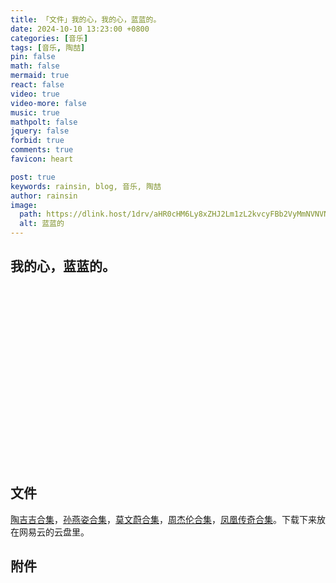 ```yaml
---
title: 「文件」我的心，我的心，蓝蓝的。
date: 2024-10-10 13:23:00 +0800
categories: [音乐]
tags: [音乐, 陶喆]
pin: false
math: false
mermaid: true
react: false
video: true
video-more: false
music: true
mathpolt: false
jquery: false
forbid: true
comments: true
favicon: heart

post: true
keywords: rainsin, blog, 音乐, 陶喆
author: rainsin
image:
  path: https://dlink.host/1drv/aHR0cHM6Ly8xZHJ2Lm1zL2kvcyFBb2VyMmNVNVNsT0ZpWUVVU3ZFdndYMkRiM2VfRmc_ZT1EVzgwVVk.jpg
  alt: 蓝蓝的
---
```


## 我的心，蓝蓝的。

<div id="blue" style="width: 100%;aspect-ratio: 1920 / 1080;margin:20px 0;"></div>

<script>
window.load_event = {
    ...window.load_event,
    player_video: () => {

      new Artplayer({
        container: '#blue',
        url: 'https://file.rainsin.cn/d/blog/music/%E6%B2%99%E6%BB%A9.mov',
        theme: "#1677b3",
          autoMini: true,
          flip: true,
          playbackRate: true,
          screenshot: true,
          hotkey: true,
          pip: true,
          mutex: true,
          fullscreen: true,
          fullscreenWeb: true,
          miniProgressBar: true,
          playsInline: true,
          setting: true,
          autoOrientation: true,
      });

      const ap = new APlayer({
    container: document.getElementById('player'),
    mini: false,
    autoplay: false,
    theme: '#FADFA3',
    loop: 'all',
    order: 'random',
    preload: 'auto',
    volume: 0.7,
    mutex: true,
    listFolded: false,
    listMaxHeight: '90px',
    lrcType: 3,
    audio: [
  {
    name: '云宫迅音',
    artist: '许镜清',
    url: 'https://file.rainsin.cn/d/blog/music/1986%20-《西游记-电视剧配乐原声》[disc1]/1-%20云宫迅音-电视剧《西游记》片头曲%20–%20许镜清.flac\r'
  },
  {
    name: '大圣歌',
    artist: '胡寅寅',
    url: 'https://file.rainsin.cn/d/blog/music/1986%20-《西游记-电视剧配乐原声》[disc1]/2-%20大圣歌-《西游记》电视剧插曲%20–%20胡寅寅.flac\r'
  },
  {
    name: '五百年沧海桑田',
    artist: '郁钧剑',
    url: 'https://file.rainsin.cn/d/blog/music/1986%20-《西游记-电视剧配乐原声》[disc1]/3-%20五百年沧海桑田-《西游记》电视剧插曲%20–%20郁钧剑.mp3\r'
  },
  {
    name: '走啊走',
    artist: '周立夫',
    url: 'https://file.rainsin.cn/d/blog/music/1986%20-《西游记-电视剧配乐原声》[disc1]/4-%20走啊走-《西游记》电视剧插曲%20-%20周立夫.mp3\r'
  },
  {
    name: '敢问路在何方',
    artist: '蒋大为',
    url: 'https://file.rainsin.cn/d/blog/music/1986%20-《西游记-电视剧配乐原声》[disc1]/5-%20敢问路在何方-《西游记》电视剧插曲%20–%20蒋大为.flac\r'
  },
  {
    name: '吹不散这点点愁',
    artist: '郁钧剑',
    url: 'https://file.rainsin.cn/d/blog/music/1986%20-《西游记-电视剧配乐原声》[disc1]/6-%20吹不散这点点愁-《西游记》电视剧插曲%20–%20郁钧剑.mp3\r'
  },
  {
    name: '女儿情',
    artist: '吴静',
    url: 'https://file.rainsin.cn/d/blog/music/1986%20-《西游记-电视剧配乐原声》[disc1]/7-%20女儿情-《西游记》电视剧插曲%20-%20吴静.mp3\r'
  },
  {
    name: '别亦难',
    artist: '吴静',
    url: 'https://file.rainsin.cn/d/blog/music/1986%20-《西游记-电视剧配乐原声》[disc1]/8-%20别亦难-电视剧《西游记》插曲%20–%20吴静.flac\r'
  },
  {
    name: '迟重瑞',
    artist: '许镜清',
    url: 'https://file.rainsin.cn/d/blog/music/1986%20-《西游记-电视剧配乐原声》[disc1]/9-%20晴空月儿明-《西游记》电视剧插曲%20–%20迟重瑞.flac\r'
  },
  {
    name: '何必西天万里遥',
    artist: '吴静',
    url: 'https://file.rainsin.cn/d/blog/music/1986%20-《西游记-电视剧配乐原声》[disc1]/10-%20何必西天万里遥-《西游记》电视剧插曲%20–%20吴静.flac\r'
  },
  {
    name: '天竺少女',
    artist: '李玲玉',
    url: 'https://file.rainsin.cn/d/blog/music/1986%20-《西游记-电视剧配乐原声》[disc1]/11-%20天竺少女-《西游记》电视剧插曲%20–%20李玲玉.flac\r'
  },
  {
    name: '青青菩提树',
    artist: '李静娴',
    url: 'https://file.rainsin.cn/d/blog/music/1986%20-《西游记-电视剧配乐原声》[disc1]/12-%20青青菩提树-《西游记》电视剧插曲%20–%20李静娴.flac\r'
  },
  {
    name: '无底船歌',
    artist: '叶矛',
    url: 'https://file.rainsin.cn/d/blog/music/1986%20-《西游记-电视剧配乐原声》[disc1]/13-%20无底船歌-《西游记》电视剧插曲%20–%20叶矛.mp3\r'
  },
  {
    name: '取经归来',
    artist: '蒋大为',
    url: 'https://file.rainsin.cn/d/blog/music/1986%20-《西游记-电视剧配乐原声》[disc1]/14-%20取经归来-《西游记》电视剧插曲%20–%20蒋大为.flac\r'
  },
  {
    name: '快乐的花果山',
    artist: '许镜清',
    url: 'https://file.rainsin.cn/d/blog/music/1986%20-《西游记-电视剧配乐原声》[disc1]/15-%20快乐的花果山-《西游记》%20电视剧配乐%20–%20许镜清.mp3\r'
  },
  {
    name: '初称美猴王',
    artist: '许镜清',
    url: 'https://file.rainsin.cn/d/blog/music/1986%20-《西游记-电视剧配乐原声》[disc2]/01-%20初称美猴王-《西游记》电视剧配乐%20–%20许镜清.flac\r'
  },
  {
    name: '三星洞学艺',
    artist: '许镜清',
    url: 'https://file.rainsin.cn/d/blog/music/1986%20-《西游记-电视剧配乐原声》[disc2]/02-%20三星洞学艺-《西游记》电视剧配乐%20–%20许镜清.flac\r'
  },
  {
    name: '招安上天庭',
    artist: '许镜清',
    url: 'https://file.rainsin.cn/d/blog/music/1986%20-《西游记-电视剧配乐原声》[disc2]/03-%20招安上天庭-《西游记》电视剧配乐%20–%20许镜清.mp3\r'
  },
  {
    name: '金殿戏巨灵',
    artist: '许镜清',
    url: 'https://file.rainsin.cn/d/blog/music/1986%20-《西游记-电视剧配乐原声》[disc2]/04-%20金殿戏巨灵-《西游记》电视剧配乐%20–%20许镜清.flac\r'
  },
  {
    name: '上任弼马温',
    artist: '许镜清',
    url: 'https://file.rainsin.cn/d/blog/music/1986%20-《西游记-电视剧配乐原声》[disc2]/05-%20上任弼马温-《西游记》电视剧配乐%20–%20许镜清.flac\r'
  },
  {
    name: '大圣游天宫',
    artist: '许镜清',
    url: 'https://file.rainsin.cn/d/blog/music/1986%20-《西游记-电视剧配乐原声》[disc2]/06-%20大圣游天宫-《西游记》电视剧插曲%20–%20许镜清.mp3\r'
  },
  {
    name: '助兴鹤仙舞',
    artist: '许镜清',
    url: 'https://file.rainsin.cn/d/blog/music/1986%20-《西游记-电视剧配乐原声》[disc2]/07-%20助兴鹤仙舞-《西游记》电视剧配乐%20–%20许镜清.mp3\r'
  },
  {
    name: '天王琵琶曲',
    artist: '许镜清',
    url: 'https://file.rainsin.cn/d/blog/music/1986%20-《西游记-电视剧配乐原声》[disc2]/08-%20天王琵琶曲-《西游记》电视剧配乐%20–%20许镜清.flac\r'
  },
  {
    name: '杨戬擒悟空',
    artist: '许镜清',
    url: 'https://file.rainsin.cn/d/blog/music/1986%20-《西游记-电视剧配乐原声》[disc2]/09-%20杨戬擒悟空-《西游记》电视剧配乐%20–%20许镜清.flac\r'
  },
  {
    name: '玉帝升朝堂',
    artist: '许镜清',
    url: 'https://file.rainsin.cn/d/blog/music/1986%20-《西游记-电视剧配乐原声》[disc2]/10-%20玉帝升朝堂-《西游记》电视剧配乐%20–%20许镜清.flac\r'
  },
  {
    name: '庆功天仙曲',
    artist: '许镜清',
    url: 'https://file.rainsin.cn/d/blog/music/1986%20-《西游记-电视剧配乐原声》[disc2]/11-%20庆功天仙曲-《西游记》电视剧配乐%20–%20许镜清.flac\r'
  },
  {
    name: '庆功天仙曲二',
    artist: '许镜清',
    url: 'https://file.rainsin.cn/d/blog/music/1986%20-《西游记-电视剧配乐原声》[disc2]/12-%20庆功天仙曲二-《西游记》电视剧配乐%20–%20许镜清.mp3\r'
  },
  {
    name: '绣球选佳婿',
    artist: '许镜清',
    url: 'https://file.rainsin.cn/d/blog/music/1986%20-《西游记-电视剧配乐原声》[disc2]/13-%20绣球选佳婿-《西游记》电视剧配乐%20–%20许镜清.mp3\r'
  },
  {
    name: '赴任遭祸变',
    artist: '许镜清',
    url: 'https://file.rainsin.cn/d/blog/music/1986%20-《西游记-电视剧配乐原声》[disc2]/14-%20赴任遭祸变-《西游记》电视剧配乐%20–%20许镜清.flac\r'
  },
  {
    name: '玄奘初长成',
    artist: '许镜清',
    url: 'https://file.rainsin.cn/d/blog/music/1986%20-《西游记-电视剧配乐原声》[disc2]/15-%20玄奘初长成-《西游记》电视剧配乐%20–%20许镜清.flac\r'
  },
  {
    name: '圣僧朝唐皇',
    artist: '许镜清',
    url: 'https://file.rainsin.cn/d/blog/music/1986%20-《西游记-电视剧配乐原声》[disc2]/16-%20圣僧朝唐皇-《西游记》电视剧配乐%20–%20许镜清.flac\r'
  },
  {
    name: '观音院露宝',
    artist: '许镜清',
    url: 'https://file.rainsin.cn/d/blog/music/1986%20-《西游记-电视剧配乐原声》[disc2]/17-%20观音院露宝-《西游记》电视剧配乐%20–%20许镜清.flac\r'
  },
  {
    name: '天蓬戏嫦娥',
    artist: '许镜清',
    url: 'https://file.rainsin.cn/d/blog/music/1986%20-《西游记-电视剧配乐原声》[disc2]/18-%20天蓬戏嫦娥-《西游记》电视剧配乐%20–%20许镜清.flac\r'
  },
  {
    name: '三美戏八戒',
    artist: '许镜清',
    url: 'https://file.rainsin.cn/d/blog/music/1986%20-《西游记-电视剧配乐原声》[disc2]/19-%20三美戏八戒-《西游记》电视剧配乐%20–%20许镜清.flac\r'
  },
  {
    name: '搜寻人参果',
    artist: '许镜清',
    url: 'https://file.rainsin.cn/d/blog/music/1986%20-《西游记-电视剧配乐原声》[disc2]/20-%20搜寻人参果-《西游记》电视剧配乐%20–%20许镜清.mp3\r'
  },
  {
    name: '人参果树',
    artist: '许镜清',
    url: 'https://file.rainsin.cn/d/blog/music/1986%20-《西游记-电视剧配乐原声》[disc2]/21-%20人参果树-《西游记》电视剧配乐%20–%20许镜清.flac\r'
  },
  {
    name: '仙童斥四僧',
    artist: '许镜清',
    url: 'https://file.rainsin.cn/d/blog/music/1986%20-《西游记-电视剧配乐原声》[disc2]/22-%20仙童斥四僧-《西游记》电视剧配乐%20–%20许镜清.flac\r'
  },
  {
    name: '重回三星观',
    artist: '许镜清',
    url: 'https://file.rainsin.cn/d/blog/music/1986%20-《西游记-电视剧配乐原声》[disc2]/23-%20重回三星观-《西游记》电视剧配乐%20–%20许镜清.flac\r'
  },
  {
    name: '荒山入魔窟',
    artist: '许镜清',
    url: 'https://file.rainsin.cn/d/blog/music/1986%20-《西游记-电视剧配乐原声》[disc2]/24-%20荒山入魔窟-《西游记》电视剧配乐%20–%20许镜清.mp3\r'
  },
  {
    name: '百花羞遇险',
    artist: '许镜清',
    url: 'https://file.rainsin.cn/d/blog/music/1986%20-《西游记-电视剧配乐原声》[disc2]/25-%20百花羞遇险-《西游记》电视剧配乐%20–%20许镜清.flac\r'
  },
  {
    name: '白龙刺黄袍',
    artist: '许镜清',
    url: 'https://file.rainsin.cn/d/blog/music/1986%20-《西游记-电视剧配乐原声》[disc2]/26-%20白龙刺黄袍-《西游记》电视剧配乐%20–%20许镜清.flac\r'
  },
  {
    name: '虎力登祭坛',
    artist: '许镜清',
    url: 'https://file.rainsin.cn/d/blog/music/1986%20-《西游记-电视剧配乐原声》[disc2]/27-%20虎力登祭坛-《西游记》电视剧配乐%20–%20许镜清.mp3\r'
  },
  {
    name: '幽深琵琶洞',
    artist: '许镜清',
    url: 'https://file.rainsin.cn/d/blog/music/1986%20-《西游记-电视剧配乐原声》[disc2]/28-%20幽深琵琶洞-《西游记》电视剧配乐%20–%20许镜清.flac\r'
  },
  {
    name: '蝎子精献艺',
    artist: '许镜清',
    url: 'https://file.rainsin.cn/d/blog/music/1986%20-《西游记-电视剧配乐原声》[disc2]/29-%20蝎子精献艺-《西游记》电视剧配乐%20–%20许镜清.mp3\r'
  },
  {
    name: '梦中会御弟',
    artist: '许镜清',
    url: 'https://file.rainsin.cn/d/blog/music/1986%20-《西游记-电视剧配乐原声》[disc2]/30-%20梦中会御弟-《西游记》电视剧配乐%20–%20许镜清.mp3\r'
  },
  {
    name: '铁扇剑释怀',
    artist: '许镜清',
    url: 'https://file.rainsin.cn/d/blog/music/1986%20-《西游记-电视剧配乐原声》[disc2]/31-%20铁扇剑释怀-《西游记》电视剧配乐%20–%20许镜清.mp3\r'
  },
  {
    name: '端午横祸生',
    artist: '许镜清',
    url: 'https://file.rainsin.cn/d/blog/music/1986%20-《西游记-电视剧配乐原声》[disc2]/32-%20端午横祸生-《西游记》电视剧配乐%20–%20许镜清.flac\r'
  },
  {
    name: '无底洞游园',
    artist: '许镜清',
    url: 'https://file.rainsin.cn/d/blog/music/1986%20-《西游记-电视剧配乐原声》[disc2]/33-%20无底洞游园-《西游记》电视剧配乐%20–%20许镜清.flac'
  }
]
});
    }
}
</script>

## 文件

[陶吉吉合集](https://pan.quark.cn/s/49d07c90357b)，[孙燕姿合集](https://pan.quark.cn/s/ba175104602a)，[莫文蔚合集](https://pan.quark.cn/s/f4c8ea5c5d6d)，[周杰伦合集](https://pan.quark.cn/s/9d84384ac35a)，[凤凰传奇合集](https://pan.quark.cn/s/a395d48ce093)。下载下来放在网易云的云盘里。

## 附件

<div id="player"></div>